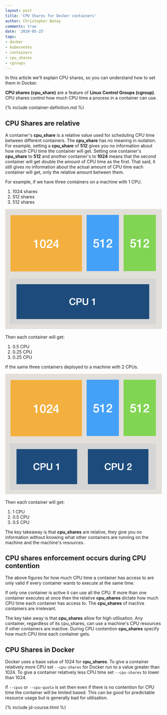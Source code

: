 ```yaml
---
layout: post
title: 'CPU Shares for Docker containers'
author: Christopher Batey
comments: true
date: '2020-05-25'
tags:
- docker 
- kubernetes
- containers
- cpu_shares
- cgroups
---
```


In this article we'll explain CPU shares, so you can understand how to set them in Docker.

**CPU shares (cpu_share)** are a feature of **Linux Control Groups (cgroup)**. CPU shares control how much CPU time a process in a container can use.

{% include container-definition.md %}
 
## CPU Shares are relative
 
A container's **cpu_share** is a relative value used for scheduling CPU time between different containers.
The **cpu_share** has no meaning in isolation. For example, setting a **cpu_share** of **512** gives you no information about
how much CPU time the container will get. Setting one container's **cpu_share** to **512** and another container's to **1024** 
means that the second container will get double the amount of CPU time as the first. That said, it still gives no information 
about the actual amount of CPU time each container will get, only the relative amount between them.

For example, if we have three containers on a machine with 1 CPU.
1. 1024 shares 
1. 512 shares 
1. 512 shares 

<img src="/assets/cpu_shares/one-cpu.png" class="img-fluid mt-1 pl-5 pr-5" />

Then each container will get:
1. 0.5 CPU
1. 0.25 CPU
1. 0.25 CPU

If the same three containers deployed to a machine with 2 CPUs.

<img src="/assets/cpu_shares/two-cpu.png" class="img-fluid mt-1 pl-5 pr-5" />

 Then each container will get:
 1. 1 CPU
 1. 0.5 CPU
 1. 0.5 CPU
 
 The key takeaway is that **cpu_shares** are relative, they give you no information without knowing what other containers
 are running on the machine and the machine's resources.
 
## CPU shares enforcement occurs during CPU contention

The above figures for how much CPU time a container has access to are only valid if every container 
wants to execute at the same time.

If only one container is active it can use all the CPU. If more than one container executes at once then the relative **cpu_shares**
dictate how much CPU time each container has access to. The **cpu_shares** of inactive containers are irrelevant.

The key take away is that **cpu_shares** allow for high utilisation. Any container, regardless of its cpu_shares, can use a machine's 
CPU resources if other containers are inactive. During CPU contention **cpu_shares** specify how much
CPU time each container gets.

## CPU Shares in Docker

Docker uses a base value of 1024 for **cpu_shares**. To give a container relatively more CPU set `--cpu-shares` for Docker run to a value greater than 1024. 
To give a container relatively less CPU time set `--cpu-shares` to lower than 1024.

If `--cpus` or `--cpu-quota` is set then even if there is no contention for CPU time the container will be limited based. This can be good for predictable 
resource usage but is generally bad for utilisation. 

{% include jd-course.html %}

